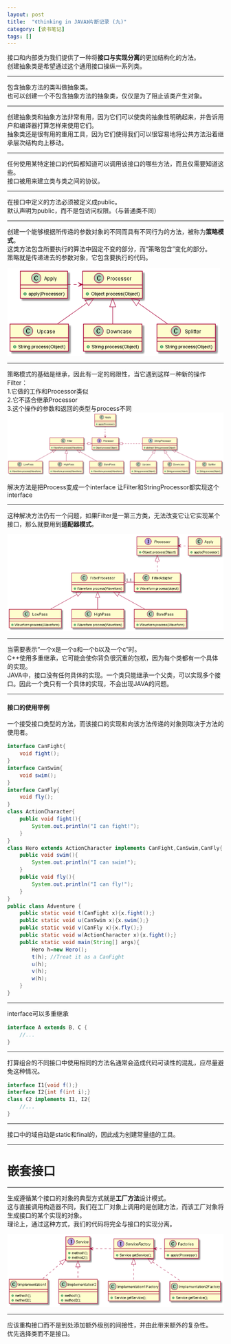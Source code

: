 ```yaml
---
layout: post
title:  "《thinking in JAVA》片断记录 (九)"
category: [读书笔记]
tags: []
---
```


接口和内部类为我们提供了一种将**接口与实现分离**的更加结构化的方法。  
创建抽象类是希望通过这个通用接口操纵一系列类。  

---

包含抽象方法的类叫做抽象类。  
也可以创建一个不包含抽象方法的抽象类，仅仅是为了阻止该类产生对象。  

---

创建抽象类和抽象方法非常有用，因为它们可以使类的抽象性明确起来，并告诉用户和编译器打算怎样来使用它们。  
抽象类还是很有用的重用工具，因为它们使得我们可以很容易地将公共方法沿着继承层次结构向上移动。

---

任何使用某特定接口的代码都知道可以调用该接口的哪些方法，而且仅需要知道这些。  
接口被用来建立类与类之间的协议。  

---

在接口中定义的方法必须被定义成public。  
默认声明为public，而不是包访问权限。（与普通类不同）  

---

创建一个能够根据所传递的参数对象的不同而具有不同行为的方法，被称为**策略模式**。  
这类方法包含所要执行的算法中固定不变的部分，而“策略包含”变化的部分。  
策略就是传递进去的参数对象，它包含要执行的代码。  

![](/image/thinking-in-java-9-0.png)  

---

策略模式的基础是继承，因此有一定的局限性，当它遇到这样一种新的操作Filter：    
1.它做的工作和Processor类似  
2.它不适合继承Processor  
3.这个操作的参数和返回的类型与process不同  
![](/image/thinking-in-java-9-1.png) 

解决方法是把Process变成一个interface
让Filter和StringProcessor都实现这个interface

---

这种解决方法仍有一个问题，如果Filter是一第三方类，无法改变它让它实现某个接口，那么就要用到**适配器模式**。

![](/image/thinking-in-java-9-2.png) 

---

当需要表示“一个x是一个a和一个b以及一个c”时。  
C++使用多重继承，它可能会使你背负很沉重的包袱，因为每个类都有一个具体的实现。  
JAVA中，接口没有任何具体的实现。一个类只能继承一个父类，可以实现多个接口。因此一个类只有一个具体的实现，不会出现JAVA的问题。  

---

#### 接口的使用举例

一个接受接口类型的方法，而该接口的实现和向该方法传递的对象则取决于方法的使用者。  

```java
interface CanFight{
    void fight();
}
interface CanSwim{
    void swim();
}
interface CanFly{
    void fly();
}
class ActionCharacter{
    public void fight(){
        System.out.println("I can fight!");
    }
}
class Hero extends ActionCharacter implements CanFight,CanSwim,CanFly{
    public void swim(){
        System.out.println("I can swim!");
    }
    public void fly(){
        System.out.println("I can fly!");
    }
}
public class Adventure {
    public static void t(CanFight x){x.fight();}
    public static void u(CanSwim x){x.swim();}
    public static void v(CanFly x){x.fly();}
    public static void w(ActionCharacter x){x.fight();}
    public static void main(String[] args){
        Hero h=new Hero();
        t(h); //Treat it as a CanFight
        u(h);
        v(h);
        w(h);
    }
}
```

---

interface可以多重继承

```java
interface A extends B, C {
    //...
}
```

---

打算组合的不同接口中使用相同的方法名通常会造成代码可读性的混乱，应尽量避免这种情况。  

```java
interface I1{void f();}
interface I2{int f(int i);}
class C2 implements I1, I2{
    //...
}
```

---

接口中的域自动是static和final的，因此成为创建常量组的工具。  

---

# 嵌套接口

---

生成遵循某个接口的对象的典型方式就是**工厂方法**设计模式。  
这与直接调用构造器不同，我们在工厂对象上调用的是创建方法，而该工厂对象将生成接口的某个实现的对象。  
理论上，通过这种方式，我们的代码将完全与接口的实现分离。  

![](/image/thinking-in-java-9-3.png)  

---

应该重构接口而不是到处添加额外级别的间接性，并由此带来额外的复杂性。  
优先选择类而不是接口。
